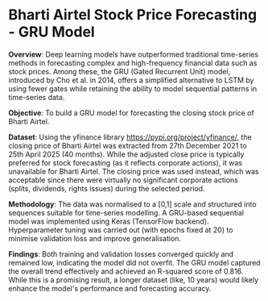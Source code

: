 # Bharti Airtel Stock Price Forecasting - GRU Model
**Overview**:
Deep learning models have outperformed traditional time-series methods in forecasting complex and high-frequency financial data such as stock prices. Among these, the GRU (Gated Recurrent Unit) model, introduced by Cho et al. in 2014, offers a simplified alternative to LSTM by using fewer gates while retaining the ability to model sequential patterns in time-series data.

**Objective**:
To build a GRU model for forecasting the closing stock price of Bharti Airtel.

**Dataset**:
Using the yfinance library <https://pypi.org/project/yfinance/>, the closing price of Bharti Airtel was extracted from 27th December 2021 to 25th April 2025 (40 months). While the adjusted close price is typically preferred for stock forecasting (as it reflects corporate actions), it was unavailable for Bharti Airtel. The closing price was used instead, which was acceptable since there were virtually no significant corporate actions (splits, dividends, rights issues) during the selected period.

**Methodology**:
The data was normalised to a [0,1] scale and structured into sequences suitable for time-series modelling. A GRU-based sequential model was implemented using Keras (TensorFlow backend). Hyperparameter tuning was carried out (with epochs fixed at 20) to minimise validation loss and improve generalisation.

**Findings**:
Both training and validation losses converged quickly and remained low, indicating the model did not overfit. The GRU model captured the overall trend effectively and achieved an R-squared score of 0.816. While this is a promising result, a longer dataset (like, 10 years) would likely enhance the model's performance and forecasting accuracy.
